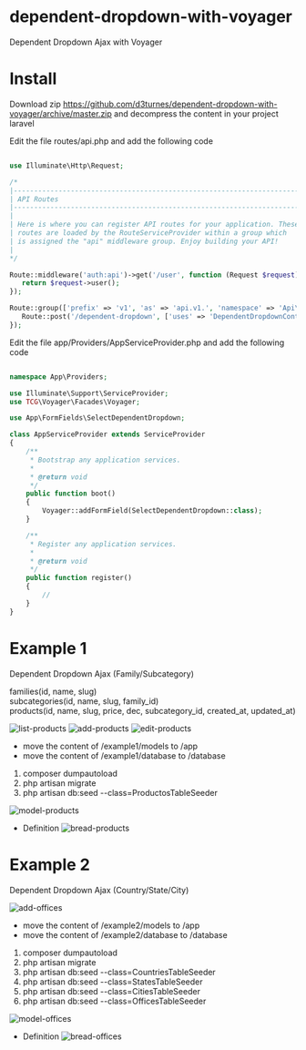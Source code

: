 # dependent-dropdown-with-voyager
Dependent Dropdown Ajax with Voyager
 
# Install
Download zip https://github.com/d3turnes/dependent-dropdown-with-voyager/archive/master.zip and decompress the content in your project laravel

Edit the file routes/api.php and add the following code

```php

use Illuminate\Http\Request;

/*
|--------------------------------------------------------------------------
| API Routes
|--------------------------------------------------------------------------
|
| Here is where you can register API routes for your application. These
| routes are loaded by the RouteServiceProvider within a group which
| is assigned the "api" middleware group. Enjoy building your API!
|
*/

Route::middleware('auth:api')->get('/user', function (Request $request) {
   return $request->user();
});

Route::group(['prefix' => 'v1', 'as' => 'api.v1.', 'namespace' => 'Api\\V1\\'], function() {
   Route::post('/dependent-dropdown', ['uses' => 'DependentDropdownController@index', 'as' => 'dropdown']);
});

```

Edit the file app/Providers/AppServiceProvider.php and add the following code

```php

namespace App\Providers;

use Illuminate\Support\ServiceProvider;
use TCG\Voyager\Facades\Voyager;

use App\FormFields\SelectDependentDropdown;

class AppServiceProvider extends ServiceProvider
{
    /**
     * Bootstrap any application services.
     *
     * @return void
     */
    public function boot()
    {
        Voyager::addFormField(SelectDependentDropdown::class);
    }

    /**
     * Register any application services.
     *
     * @return void
     */
    public function register()
    {
        //
    }
}

```

# Example 1

Dependent Dropdown Ajax (Family/Subcategory)

families(id, name, slug)  
subcategories(id, name, slug, family_id)  
products(id, name, slug, price, dec, subcategory_id, created_at, updated_at)  

![list-products](https://raw.githubusercontent.com/d3turnes/storage/master/example1/list.png)
![add-products](https://raw.githubusercontent.com/d3turnes/storage/master/example1/add_new.png)
![edit-products](https://raw.githubusercontent.com/d3turnes/storage/master/example1/edit.png)


* move the content of /example1/models to /app
* move the content of /example1/database to /database

1. composer dumpautoload
2. php artisan migrate
3. php artisan db:seed --class=ProductosTableSeeder

![model-products](https://raw.githubusercontent.com/d3turnes/storage/master/example1/model.png)

* Definition
![bread-products](https://raw.githubusercontent.com/d3turnes/storage/master/example1/definition.png)

# Example 2

Dependent Dropdown Ajax (Country/State/City)

![add-offices](https://raw.githubusercontent.com/d3turnes/storage/master/example2/add_new.png)

* move the content of /example2/models to /app
* move the content of /example2/database to /database

1. composer dumpautoload
2. php artisan migrate
3. php artisan db:seed --class=CountriesTableSeeder
3. php artisan db:seed --class=StatesTableSeeder
3. php artisan db:seed --class=CitiesTableSeeder
3. php artisan db:seed --class=OfficesTableSeeder

![model-offices](https://raw.githubusercontent.com/d3turnes/storage/master/example2/model.png)

* Definition
![bread-offices](https://raw.githubusercontent.com/d3turnes/storage/master/example2/definition.png)